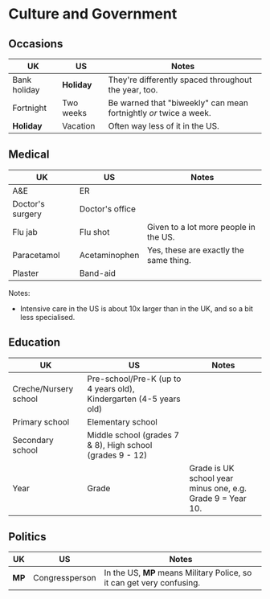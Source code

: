 # Culture and Government

## Occasions

UK  | US  | Notes
--- | --- | ---
Bank holiday | **Holiday** | They're differently spaced throughout the year, too.
Fortnight | Two weeks | Be warned that "biweekly" can mean fortnightly *or* twice a week.
**Holiday** | Vacation | Often way less of it in the US.


## Medical

UK  | US  | Notes
--- | --- | ---
A&E | ER  |
Doctor's surgery | Doctor's office |
Flu jab | Flu shot | Given to a lot more people in the US.
Paracetamol | Acetaminophen | Yes, these are exactly the same thing.
Plaster | Band-aid |

Notes:
* Intensive care in the US is about 10x larger than in the UK, and so a bit less specialised.


## Education

UK  | US  | Notes
--- | --- | ---
Creche/Nursery school | Pre-school/Pre-K (up to 4 years old), Kindergarten (4-5 years old) | 
Primary school | Elementary school |
Secondary school | Middle school (grades 7 & 8), High school (grades 9 - 12) |
Year | Grade | Grade is UK school year minus one, e.g. Grade 9 = Year 10.


## Politics

UK  | US  | Notes
--- | --- | ---
**MP** | Congressperson | In the US, **MP** means Military Police, so it can get very confusing.
